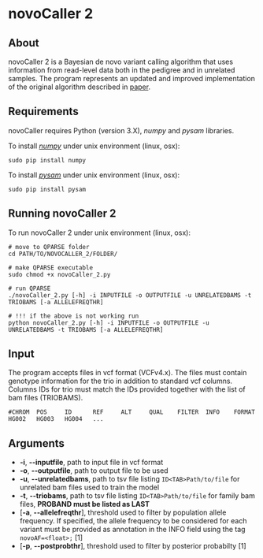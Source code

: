 # novoCaller 2

## About
novoCaller 2 is a Bayesian de novo variant calling algorithm that uses information from read-level data both in the pedigree and in unrelated samples.
The program represents an updated and improved implementation of the original algorithm described in [paper](https://academic.oup.com/bioinformatics/advance-article/doi/10.1093/bioinformatics/bty749/5087716).

## Requirements
novoCaller requires Python (version 3.X), *numpy* and *pysam* libraries.

To install [*numpy*](https://docs.scipy.org/doc/ "numpy documentation") under unix environment (linux, osx):

    sudo pip install numpy

To install [*pysam*](https://pysam.readthedocs.io/en/latest/ "pysam documentation") under unix environment (linux, osx):

    sudo pip install pysam

## Running novoCaller 2
To run novoCaller 2 under unix environment (linux, osx):

    # move to QPARSE folder
    cd PATH/TO/NOVOCALLER_2/FOLDER/

    # make QPARSE executable
    sudo chmod +x novoCaller_2.py

    # run QPARSE
    ./novoCaller_2.py [-h] -i INPUTFILE -o OUTPUTFILE -u UNRELATEDBAMS -t TRIOBAMS [-a ALLELEFREQTHR]

    # !!! if the above is not working run
    python novoCaller_2.py [-h] -i INPUTFILE -o OUTPUTFILE -u UNRELATEDBAMS -t TRIOBAMS [-a ALLELEFREQTHR]

## Input
The program accepts files in vcf format (VCFv4.x). The files must contain genotype information for the trio in addition to standard vcf columns. Columns IDs for trio must match the IDs provided together with the list of bam files (TRIOBAMS).

    #CHROM  POS     ID      REF     ALT     QUAL    FILTER  INFO    FORMAT  HG002   HG003   HG004   ...

## Arguments
  - **-i**, **--inputfile**, path to input file in vcf format
  - **-o**, **--outputfile**, path to output file to be used
  - **-u**, **--unrelatedbams**, path to tsv file listing `ID<TAB>Path/to/file` for unrelated bam files used to train the model
  - **-t**, **--triobams**, path to tsv file listing `ID<TAB>Path/to/file` for family bam files, **PROBAND must be listed as LAST**
  - [**-a**, **--allelefreqthr**], threshold used to filter by population allele frequency. If specified, the allele frequency to be considered for each variant must be provided as annotation in the INFO field using the tag `novoAF=<float>;` [1]
  - [**-p**, **--postprobthr**], threshold used to filter by posterior probabilty [1]
